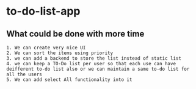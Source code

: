 # to-do-list-app

## What could be done with more time
    1. We can create very nice UI
    2. We can sort the items using priority
    3. we can add a backend to store the list instead of static list
    4. we can keep a TO-Do list per user so that each use can have deifferent to-do list also or we can maintain a same to-do list for all the users
    5. We can add select All functionality into it
